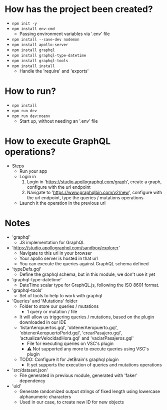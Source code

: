 # How has the project been created?
* `npm init -y`
* `npm install env-cmd`
    * Passing environment variables via '.env' file
* `npm install --save-dev nodemon`
* `npm install apollo-server`
* `npm install graphql`
* `npm install graphql-type-datetime`
* `npm install graphql-tools`
* `npm install install`
    * Handle the 'require' and 'exports'

# How to run?
* `npm install`
* `npm run dev`
* `npm run dev:noenv`
    * Start up, without needing an '.env' file

# How to execute GraphQL operations?
* Steps
    * Run your app
    * Login in 
      1) Login in 'https://studio.apollographql.com/graph', create a graph, configure with the url endpoint
      2) Navigate to 'https://www.graphqlbin.com/v2/new', configure with the url endpoint, type the queries / mutations operations
    * Launch it the operation in the previous url

# Notes
* 'graphql'
    * JS implementation for GraphQL
* 'https://studio.apollographql.com/sandbox/explorer'
    * Navigate to this url in your browser
    * Your apollo server is hosted in that url
    * You can execute the queries against GraphQL schema defined
* 'typeDefs.gql'
    * Define the graphql schema, but in this module, we don't use it yet
* 'graphql-type-datetime'
    * DateTime scalar type for GraphQL.js, following the ISO 8601 format.
* 'graphql-tools'
    * Set of tools to help to work with graphql
* 'Queries' and 'Mutations' folder
    * Folder to store our queries / mutations
        * 1 query or mutation / file
    * It will allow us triggering queries / mutations, based on the plugin downloaded in our IDE
    * 'listarAeropuertos.gql', 'obtenerAeropuerto.gql', 'obtenerAeropuertoPorId.gql', 'crearPasajero.gql', 'actualizarVelocidadHora.gql' and 'vaciarPasajeros.gql'
        * File for executing queries on VSC's plugin
        * :warning: Not supported any more to execute queries using VSC's plugin
    * TODO: Configure it for JetBrain's graphql plugin
        * It yet supports the execution of queries and mutations operations
* 'src/dataset.json'
    * File generated in previous module, generated with 'faker' dependency
* 'uid'
    * Generate randomized output strings of fixed length using lowercase alphanumeric characters
    * Used in our case, to create new ID for new objects
  